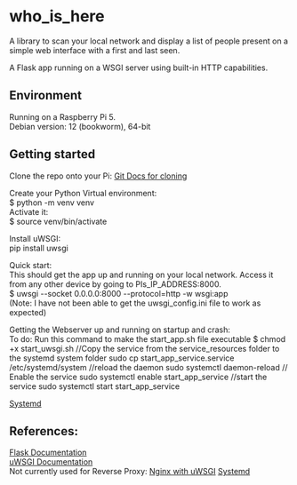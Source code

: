 # who_is_here
A library to scan your local network and display a list of people present on a simple web interface with a first and last seen. 

A Flask app running on a WSGI server using built-in HTTP capabilities.  

## Environment
Running on a Raspberry Pi 5.  \
Debian version: 12 (bookworm), 64-bit

## Getting started

Clone the repo onto your Pi: [Git Docs for cloning](https://docs.github.com/en/repositories/creating-and-managing-repositories/cloning-a-repository)

Create your Python Virtual environment: \
$ python -m venv venv \
Activate it: \
$ source venv/bin/activate 

Install uWSGI: \
pip install uwsgi 

Quick start: \
This should get the app up and running on your local network. Access it from any other device by going to PIs_IP_ADDRESS:8000. \
$ uwsgi --socket 0.0.0.0:8000 --protocol=http -w wsgi:app \
(Note: I have not been able to get the uwsgi_config.ini file to work as expected)

Getting the Webserver up and running on startup and crash: \
To do: 
Run this command to make the start_app.sh file executable
$ chmod +x start_uwsgi.sh
//Copy the service from the service_resources folder to the systemd system folder
sudo cp start_app_service.service /etc/systemd/system
//reload the daemon
sudo systemctl daemon-reload
// Enable the service
sudo systemctl enable start_app_service
//start the service
sudo systemctl start start_app_service


[Systemd](https://github.com/thagrol/Guides/blob/main/boot.pdf)





## References:

[Flask Documentation](https://flask.palletsprojects.com/en/stable/) \
[uWSGI Documentation](https://uwsgi-docs.readthedocs.io/en/latest/index.html#quickstarts) \
Not currently used for Reverse Proxy: [Nginx with uWSGI](https://uwsgi-docs.readthedocs.io/en/latest/Nginx.html)
[Systemd](https://github.com/thagrol/Guides/blob/main/boot.pdf)
